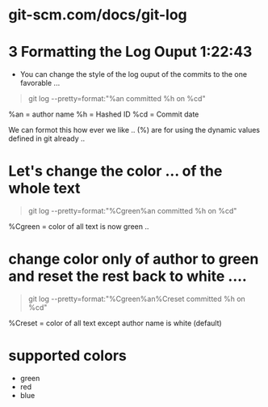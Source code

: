# git-scm.com/docs/git-log


# 3 Formatting the Log Ouput 1:22:43 
- You can change the style of the log ouput of the commits to the one favorable ... 

> git log --pretty=format:"%an committed %h on %cd" 

%an = author name 
%h = Hashed ID 
%cd = Commit date

We can formot this how ever we like .. (%) are for using the dynamic values defined in git already ..

# Let's change the color ... of the whole text

> git log --pretty=format:"%Cgreen%an committed %h on %cd" 

%Cgreen = color of all text is now green ..

# change color only of author to green and reset the rest back to white .... 
> git log --pretty=format:"%Cgreen%an%Creset committed %h on %cd" 

%Creset = color of all text except author name is white (default)



# supported colors 
- green 
- red 
- blue